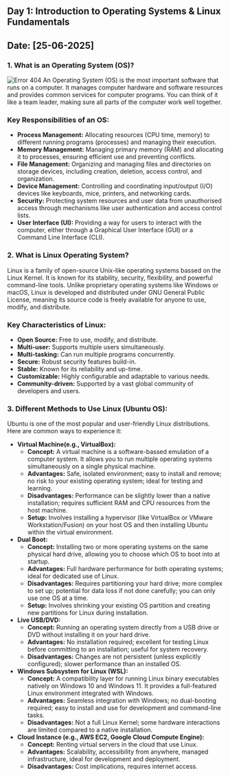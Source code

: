 ## Day 1: Introduction to Operating Systems & Linux Fundamentals

## Date: [25-06-2025]

### 1. What is an Operating System (OS)?
![Error 404](files/operating-system.jpeg)
An Operating System (OS) is the most important software that runs on a computer. It manages computer hardware and software resources and provides common services for computer programs. You can think of it like a team leader, making sure all parts of the computer work well together.

### Key Responsibilities of an OS:
- **Process Management:** Allocating resources (CPU time, memory) to different running programs (processes) and managing their execution.
- **Memory Management:** Managing primary memory (RAM) and allocating it to processes, ensuring efficient use and preventing conflicts.
- **File Management:** Organizing and managing files and directories on storage devices, including creation, deletion, access control, and organization.
- **Device Management:** Controlling and coordinating input/output (I/O) devices like keyboards, mice, printers, and networking cards.
- **Security:** Protecting system resources and user data from unauthorised access through mechanisms like user authentication and access control lists.
- **User Interface (UI):** Providing a way for users to interact with the computer, either through a Graphical User Interface (GUI) or a Command Line Interface (CLI).
### 2. What is Linux Operating System?
Linux is a family of open-source Unix-like operating systems bassed on the Linux Kernel. It is known for its stability, security, flexibility, and powerful command-line tools. Unlike proprietary operating systems like Windows or macOS, Linux is developed and distributed under GNU General Public License, meaning its source code is freely available for anyone to use, modify, and distribute.
### Key Characteristics of Linux:
- **Open Source:** Free to use, modify, and distribute.
- **Multi-user:** Supports multiple users simultaneously.
- **Multi-tasking:** Can run multiple programs concurrently.
- **Secure:** Robust security features build-in.
- **Stable:** Known for its reliability and up-time.
- **Customizable:** Highly configurable and adaptable to various needs.
- **Community-driven:** Supported by a vast global community of developers and users.
### 3. Different Methods to Use Linux (Ubuntu OS):
Ubuntu is one of the most popular and user-friendly Linux distributions. Here are common ways to experience it:
- **Virtual Machine(e.g., VirtualBox):**
	- **Concept:** A virtual machine is a software-bassed emulation of a computer system. It allows you to run multiple operating systems simultaneously on a single physical machine.
	- **Advantages:** Safe, isolated environment; easy to install and remove; no risk to your existing operating system; ideal for testing and learning.
	- **Disadvantages:** Performance can be slightly lower than a native installation; requires sufficient RAM and CPU resources from the host machine.
	- **Setup:** Involves installing a hypervisor (like VirtualBox or VMware Workstation/Fusion) on your host OS and then installing Ubuntu within the virtual environment.
- **Dual Boot:** 
	- **Concept:** Installing two or more operating systems on the same physical hard drive, allowing you to choose which OS to boot into at startup.
	- **Advantages:** Full hardware performance for both operating systems; ideal for dedicated use of Linux.
	- **Disadvantages:** Requires partitioning your hard drive; more complex to set up; potential for data loss if not done carefully; you can only use one OS at a time.
	- **Setup:** Involves shrinking your existing OS partition and creating new partitions for Linux during installation.
- **Live USB/DVD:**
	- **Concept:** Running an operating system directly from a USB drive or DVD without installing it on your hard drive.
	- **Advantages:** No installation required; excellent for testing Linux before committing to an installation; useful for system recovery.
	- **Disadvantages:** Changes are not persistent (unless explicitly configured); slower performance than an installed OS.
- **Windows Subsystem for Linux (WSL):**
	- **Concept:** A compatibility layer for running Linux binary executables natively on Windows 10 and Windows 11. It provides a full-featured Linux environment integrated with Windows.
	- **Advantages:** Seamless integration with Windows; no dual-booting required; easy to install and use for development and command-line tasks.
	- **Disadvantages:** Not  a full Linux Kernel; some hardware interactions are limited compared to a native installation.
- **Cloud Instance (e.g., AWS EC2, Google Cloud Compute Engine):**
	- **Concept:** Renting virtual servers in the cloud that use Linux.
	- **Advantages:** Scalability, accessibility from anywhere, managed infrastructure, ideal for development and deployment.
	- **Disadvantages:** Cost implications, requires internet access.
